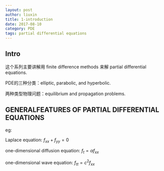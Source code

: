 ```yaml
---
layout: post
author: liuxin
title: 1-introduction
date: 2017-08-10
category: PDE
tags: partial differential equations 
---
```


## Intro
这个系列主要讲解用 finite difference methods 来解 partial differential equations.

PDE的三种分类：elliptic, parabolic, and hyperbolic.

两种类型物理问题：equilibrium and propagation problems.

## GENERALFEATURES OF PARTIAL DIFFERENTIAL EQUATIONS 
eg:

Laplace equation: $f_{xx} + f_{yy} = 0$

one-dimensional diffusion equation: $f_t = \alpha f_{xx}$

one-dimensional wave equation: $f_{tt} = c^2 f_{xx}$